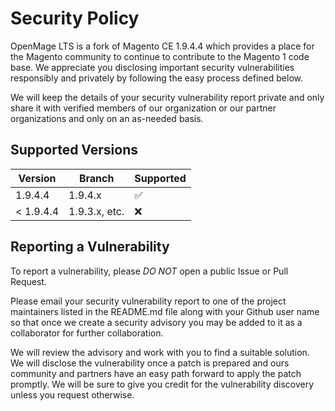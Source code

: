 # Security Policy

OpenMage LTS is a fork of Magento CE 1.9.4.4 which provides a place for the Magento community to continue to contribute to the Magento 1 code base. We appreciate you disclosing important security vulnerabilities responsibly and privately by following the easy process defined below.

We will keep the details of your security vulnerability report private and only share it with verified members of our organization or our partner organizations and only on an as-needed basis.

## Supported Versions

| Version   | Branch           | Supported          |
| --------- | ---------------- | ------------------ |
| 1.9.4.4   | 1.9.4.x          | :white_check_mark: |
| < 1.9.4.4 | 1.9.3.x, etc.    | :x:                |

## Reporting a Vulnerability

To report a vulnerability, please *DO NOT* open a public Issue or Pull Request.

Please email your security vulnerability report to one of the project maintainers listed in the README.md file along with your Github user name so that once we create a security advisory you may be added to it as a collaborator for further collaboration.

We will review the advisory and work with you to find a suitable solution. We will disclose the vulnerability once a patch is prepared and ours community and partners have an easy path forward to apply the patch promptly. We will be sure to give you credit for the vulnerability discovery unless you request otherwise.
